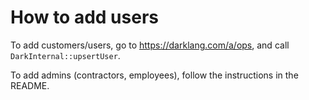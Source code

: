 # How to add users

To add customers/users, go to https://darklang.com/a/ops, and call
`DarkInternal::upsertUser`.

To add admins (contractors, employees), follow the instructions in the README.

